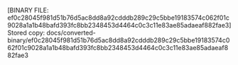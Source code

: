 [BINARY FILE: ef0c28045f981d51b76d5ac8dd8a92cdddb289c29c5bbe19183574c062f01c9028a1a1b48bafd393fc8bb2348453d4464c0c3c11e83ae85adaeaf882fae3]
Stored copy: docs/converted-binary/ef0c28045f981d51b76d5ac8dd8a92cdddb289c29c5bbe19183574c062f01c9028a1a1b48bafd393fc8bb2348453d4464c0c3c11e83ae85adaeaf882fae3
